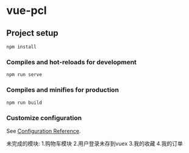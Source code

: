 # vue-pcl

## Project setup
```
npm install
```

### Compiles and hot-reloads for development
```
npm run serve
```

### Compiles and minifies for production
```
npm run build
```

### Customize configuration
See [Configuration Reference](https://cli.vuejs.org/config/).

未完成的模块:
1.购物车模块
2.用户登录未存到vuex
3.我的收藏
4.我的订单
